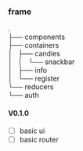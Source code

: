 
### frame

.  
├── components  
├── containers  
│   ├── candies  
│   │   └── snackbar  
│   ├── info  
│   └── register  
└── reducers  
    └── auth  

#### V0.1.0

- [ ] basic ui
- [ ] basic router